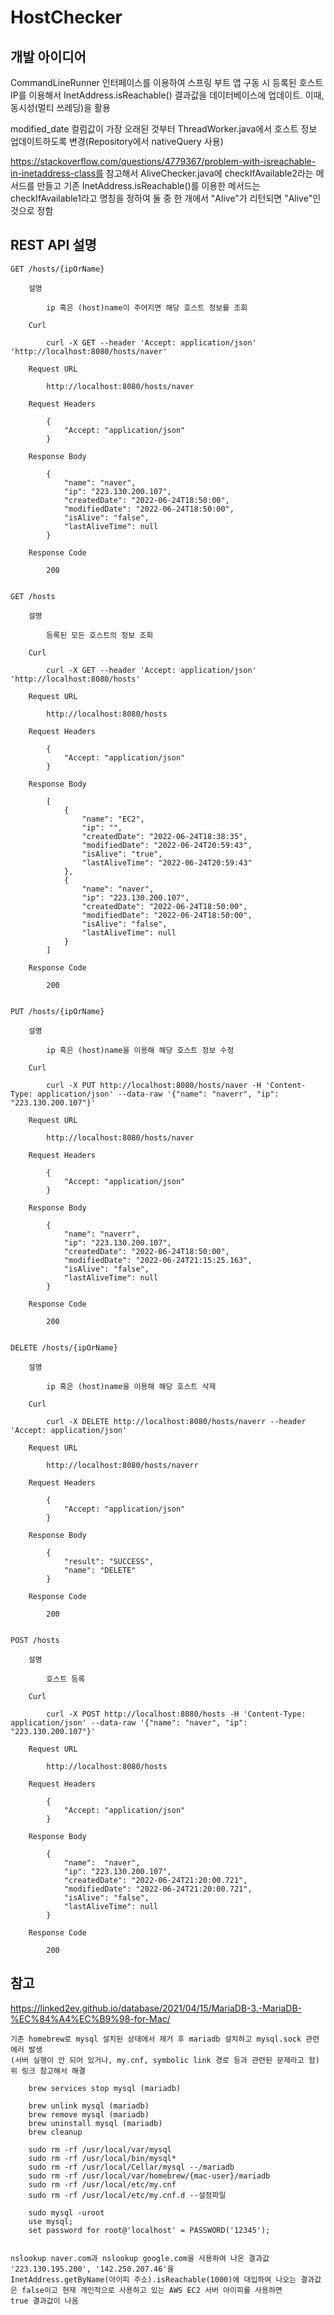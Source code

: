 # HostChecker

## 개발 아이디어 

CommandLineRunner 인터페이스를 이용하여 스프링 부트 앱 구동 시 등록된 호스트 IP를 이용해서 
InetAddress.isReachable() 결과값을 데이터베이스에 업데이트. 이때, 동시성(멀티 쓰레딩)을 활용

modified_date 컬럼값이 가장 오래된 것부터 ThreadWorker.java에서 호스트 정보 업데이트하도록 변경(Repository에서 nativeQuery 사용)

https://stackoverflow.com/questions/4779367/problem-with-isreachable-in-inetaddress-class를 참고해서 
AliveChecker.java에 checkIfAvailable2라는 메서드를 만들고 기존 InetAddress.isReachable()를 이용한 메서드는 
checkIfAvailable1라고 명칭을 정하여 둘 중 한 개에서 "Alive"가 리턴되면 "Alive"인 것으로 정함


## REST API 설명

    GET /hosts/{ipOrName} 

        설명 

            ip 혹은 (host)name이 주어지면 해당 호스트 정보를 조회

        Curl 

            curl -X GET --header 'Accept: application/json' 'http://localhost:8080/hosts/naver'

        Request URL 

            http://localhost:8080/hosts/naver

        Request Headers 

            {
                "Accept: "application/json"
            }

        Response Body

            {
                "name": "naver",
                "ip": "223.130.200.107",
                "createdDate": "2022-06-24T18:50:00", 
                "modifiedDate": "2022-06-24T18:50:00", 
                "isAlive": "false", 
                "lastAliveTime": null
            }

        Response Code

            200


    GET /hosts

        설명 

            등록된 모든 호스트의 정보 조회

        Curl 

            curl -X GET --header 'Accept: application/json' 'http://localhost:8080/hosts'

        Request URL 

            http://localhost:8080/hosts

        Request Headers 

            {
                "Accept: "application/json"
            }

        Response Body

            [
                {
                    "name": "EC2",
                    "ip": "",
                    "createdDate": "2022-06-24T18:38:35",
                    "modifiedDate": "2022-06-24T20:59:43",
                    "isAlive": "true",
                    "lastAliveTime": "2022-06-24T20:59:43"
                },
                {
                    "name": "naver",
                    "ip": "223.130.200.107",
                    "createdDate": "2022-06-24T18:50:00",
                    "modifiedDate": "2022-06-24T18:50:00",
                    "isAlive": "false",
                    "lastAliveTime": null
                }
            ]

        Response Code

            200


    PUT /hosts/{ipOrName}

        설명 

            ip 혹은 (host)name을 이용해 해당 호스트 정보 수정

        Curl 

            curl -X PUT http://localhost:8080/hosts/naver -H 'Content-Type: application/json' --data-raw '{"name": "naverr", "ip": "223.130.200.107"}'

        Request URL 

            http://localhost:8080/hosts/naver

        Request Headers 

            {
                "Accept: "application/json"
            }

        Response Body

            {
                "name": "naverr",
                "ip": "223.130.200.107",
                "createdDate": "2022-06-24T18:50:00",
                "modifiedDate": "2022-06-24T21:15:25.163",
                "isAlive": "false",
                "lastAliveTime": null
            }

        Response Code

            200


    DELETE /hosts/{ipOrName} 

        설명 

            ip 혹은 (host)name을 이용해 해당 호스트 삭제

        Curl 

            curl -X DELETE http://localhost:8080/hosts/naverr --header 'Accept: application/json'

        Request URL 

            http://localhost:8080/hosts/naverr

        Request Headers 

            {
                "Accept: "application/json"
            }

        Response Body

            {
                "result": "SUCCESS",
                "name": "DELETE"
            }

        Response Code

            200

    
    POST /hosts

        설명

            호스트 등록

        Curl 

            curl -X POST http://localhost:8080/hosts -H 'Content-Type: application/json' --data-raw '{"name": "naver", "ip": "223.130.200.107"}'

        Request URL 

            http://localhost:8080/hosts

        Request Headers 

            {
                "Accept: "application/json"
            }

        Response Body

            {
                "name":  "naver",
                "ip": "223.130.200.107",
                "createdDate": "2022-06-24T21:20:00.721",
                "modifiedDate": "2022-06-24T21:20:00.721",
                "isAlive": "false",
                "lastAliveTime": null 
            }

        Response Code

            200


## 참고

https://linked2ev.github.io/database/2021/04/15/MariaDB-3.-MariaDB-%EC%84%A4%EC%B9%98-for-Mac/

    기존 homebrew로 mysql 설치된 상태에서 제거 후 mariadb 설치하고 mysql.sock 관련 에러 발생
    (서버 실행이 안 되어 있거나, my.cnf, symbolic link 경로 등과 관련된 문제라고 함)
    위 링크 참고해서 해결

        brew services stop mysql (mariadb)

        brew unlink mysql (mariadb)
        brew remove mysql (mariadb) 
        brew uninstall mysql (mariadb)
        brew cleanup

        sudo rm -rf /usr/local/var/mysql
        sudo rm -rf /usr/local/bin/mysql*
        sudo rm -rf /usr/local/Cellar/mysql --/mariadb
        sudo rm -rf /usr/local/var/homebrew/{mac-user}/mariadb
        sudo rm -rf /usr/local/etc/my.cnf 
        sudo rm -rf /usr/local/etc/my.cnf.d --설정파일

        sudo mysql -uroot
        use mysql;
        set password for root@'localhost' = PASSWORD('12345');

    
    nslookup naver.com과 nslookup google.com을 사용하여 나온 결과값 '223.130.195.200', '142.250.207.46'을
    InetAddress.getByName(아이피 주소).isReachable(1000)에 대입하여 나오는 결과값은 false이고 현재 개인적으로 사용하고 있는 AWS EC2 서버 아이피를 사용하면
    true 결과값이 나옴